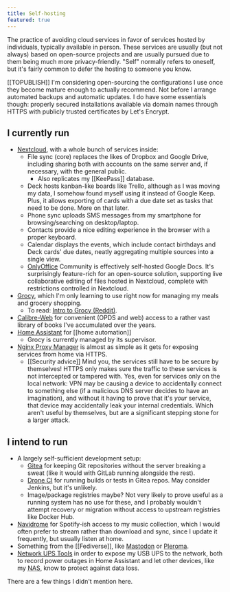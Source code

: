 ```yaml
---
title: Self-hosting
featured: true
---
```


The practice of avoiding cloud services in favor of services hosted by individuals, typically available in person. These services are usually (but not always) based on open-source projects and are usually pursued due to them being much more privacy-friendly. "Self" normally refers to oneself, but it's fairly common to defer the hosting to someone you know.

[[TOPUBLISH]] I'm considering open-sourcing the configurations I use once they become mature enough to actually recommend. Not before I arrange automated backups and automatic updates. I do have some essentials though: properly secured installations available via domain names through HTTPS with publicly trusted certificates by Let's Encrypt.

## I currently run

* [Nextcloud](https://nextcloud.com/), with a whole bunch of services inside:
  * File sync (core) replaces the likes of Dropbox and Google Drive, including sharing both with accounts on the same server and, if necessary, with the general public.
    * Also replicates my [[KeePass]] database.
  * Deck hosts kanban-like boards like Trello, although as I was moving my data, I somehow found myself using it instead of Google Keep. Plus, it allows exporting of cards with a due date set as tasks that need to be done. More on that later.
  * Phone sync uploads SMS messages from my smartphone for browsing/searching on desktop/laptop.
  * Contacts provide a nice editing experience in the browser with a proper keyboard.
  * Calendar displays the events, which include contact birthdays and Deck cards' due dates, neatly aggregating multiple sources into a single view.
  * [OnlyOffice](https://www.onlyoffice.com/) Community is effectively self-hosted Google Docs. It's surprisingly feature-rich for an open-source solution, supporting live collaborative editing of files hosted in Nextcloud, complete with restrictions controlled in Nextcloud.
* [Grocy](https://grocy.info), which I'm only learning to use right now for managing my meals and grocery shopping.
  * To read: [Intro to Grocy (Reddit)](https://www.reddit.com/r/grocy/comments/iz949b/intro_to_grocy_read_if_youre_new_to_grocy/).
* [Calibre-Web](https://github.com/janeczku/calibre-web) for convenient (OPDS and web) access to a rather vast library of books I've accumulated over the years.
* [Home Assistant](https://www.home-assistant.io/) for [[home automation]]
  * Grocy is currently managed by its supervisor.
* [Nginx Proxy Manager](https://nginxproxymanager.com/) is almost as simple as it gets for exposing services from home via HTTPS.
  * [[Security advice]] Mind you, the services still have to be secure by themselves! HTTPS only makes sure the traffic to these services is not intercepted or tampered with. Yes, even for services only on the local network: VPN may be causing a device to accidentally connect to something else (if a malicious DNS server decides to have an imagination), and without it having to prove that it's *your* service, that device may accidentally leak your internal credentials. Which aren't useful by themselves, but are a significant stepping stone for a larger attack.

## I intend to run

* A largely self-sufficient development setup:
  * [Gitea](https://gitea.io/) for keeping Git repositories without the server breaking a sweat (like it would with GitLab running alongside the rest).
  * [Drone CI](https://www.drone.io/) for running builds or tests in Gitea repos. May consider Jenkins, but it's unlikely.
  * Image/package registries maybe? Not very likely to prove useful as a running system has no use for these, and I probably wouldn't attempt recovery or migration without access to upstream registries like Docker Hub.
* [Navidrome](https://www.navidrome.org/) for Spotify-ish access to my music collection, which I would often prefer to stream rather than download and sync, since I update it frequently, but usually listen at home.
* Something from the [[Fediverse]], like [Mastodon](https://joinmastodon.org/) or [Pleroma](https://pleroma.social/).
* [Network UPS Tools](https://networkupstools.org/) in order to expose my USB UPS to the network, both to record power outages in Home Assistant and let other devices, like my <abbr title="Network Attached Storage">NAS</abbr>, know to protect against data loss.

There are a few things I didn't mention here.
